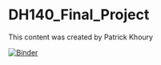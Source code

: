 # DH140_Final_Project

This content was created by Patrick Khoury

[![Binder](https://mybinder.org/badge_logo.svg)](https://mybinder.org/v2/gh/patrickkhoury11/DH140_Final_Project/main)